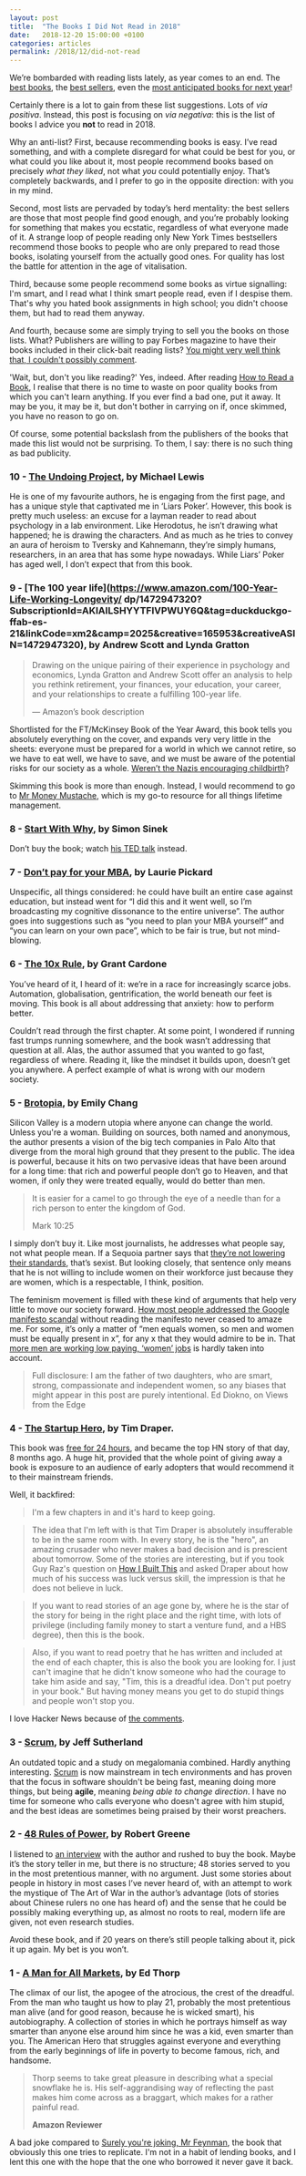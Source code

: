 ```yaml
---
layout: post
title:  "The Books I Did Not Read in 2018"
date:   2018-12-20 15:00:00 +0100
categories: articles
permalink: /2018/12/did-not-read
---
```

We’re bombarded with reading lists lately, as year comes to an end. The [best books](https://www.bloomberg.com/features/2018-best-books/), the [best sellers](https://www.amazon.com/gp/bestsellers/2018/books), even the [most anticipated books for next year](https://www.goodreads.com/book/popular_by_date/2019)!

Certainly there is a lot to gain from these list suggestions. Lots of *via positiva*. Instead, this post is focusing on *via negativa*: this is the list of books I advice you __not__ to read in 2018.

Why an anti-list? First, because recommending books is easy. I’ve read something, and with a complete disregard for what could be best for you, or what could you like about it, most people recommend books based on precisely *what they liked*, not what *you* could potentially enjoy. That’s completely backwards, and I prefer to go in the opposite direction: with you in my mind.

Second, most lists are pervaded by today’s herd mentality: the best sellers are those that most people find good enough, and you’re probably looking for something that makes you ecstatic, regardless of what everyone made of it. A strange loop of people reading only New York Times bestsellers recommend those books to people who are only prepared to read those books, isolating yourself from the actually good ones. For quality has lost the battle for attention in the age of vitalisation.

Third, because some people recommend some books as virtue signalling: I'm smart, and I read what I think smart people read, even if I despise them. That's why you hated book assignments in high school; you didn't choose them, but had to read them anyway.

And fourth, because some are simply trying to sell you the books on those lists. What? Publishers are willing to pay Forbes magazine to have their books included in their click-bait reading lists? [You might very well think that, I couldn't possibly comment](https://www.youtube.com/watch?v=b_7e1jNBaSI).

'Wait, but, don't you like reading?' Yes, indeed. After reading [How to Read a Book](/how-to-read-a-book), I realise that there is no time to waste on poor quality books from which you can't learn anything. If you ever find a bad one, put it away. It may be you, it may be it, but don't bother in carrying on if, once skimmed, you have no reason to go on.

Of course, some potential backslash from the publishers of the books that made this list would not be surprising. To them, I say: there is no such thing as bad publicity.

### 10 - [The Undoing Project](https://www.amazon.com/Undoing-Project-Friendship-Changed-Minds/dp/0393254593), by Michael Lewis

He is one of my favourite authors, he is engaging from the first page, and has a unique style that captivated me in ‘Liars Poker’. However, this book is pretty much useless: an excuse for a layman reader to read about psychology in a lab environment. Like Herodotus, he isn’t drawing what happened; he is drawing the characters. And as much as he tries to convey an aura of heroism to Tversky and Kahnemann, they’re simply humans, researchers, in an area that has some hype nowadays. While Liars’ Poker has aged well, I don’t expect that from this book.

### 9 - [The 100 year life](https://www.amazon.com/100-Year-Life-Working-Longevity/  dp/1472947320?SubscriptionId=AKIAILSHYYTFIVPWUY6Q&tag=duckduckgo-ffab-es-21&linkCode=xm2&camp=2025&creative=165953&creativeASIN=1472947320), by Andrew Scott and Lynda Gratton

> Drawing on the unique pairing of their experience in psychology and economics, Lynda Gratton and Andrew Scott offer an analysis to help you rethink retirement, your finances, your education, your career, and your relationships to create a fulfilling 100-year life.
>
> — Amazon’s book description

Shortlisted for the FT/McKinsey Book of the Year Award, this book tells you absolutely everything on the cover, and expands very very little in the sheets: everyone must be prepared for a world in which we cannot retire, so we have to eat well, we have to save, and we must be aware of the potential risks for our society as a whole. [Weren’t the Nazis encouraging childbirth](https://webpage.pace.edu/nreagin/F2005WS267/ReginaGennari/history.html)?

Skimming this book is more than enough. Instead, I would recommend to go to [Mr Money Mustache](https://www.mrmoneymustache.com/), which is my go-to resource for all things lifetime management.

### 8 - [Start With Why](https://www.amazon.com/Start-Why-Leaders-Inspire-Everyone/dp/0241958229?SubscriptionId=AKIAILSHYYTFIVPWUY6Q&tag=duckduckgo-ffab-es-21&linkCode=xm2&camp=2025&creative=165953&creativeASIN=0241958229), by Simon Sinek

Don’t buy the book; watch [his TED talk](https://www.ted.com/talks/simon_sinek_how_great_leaders_inspire_action) instead.

### 7 - [Don’t pay for your MBA](https://www.amazon.com/Dont-Pay-Your-MBA-Education/dp/0814438482?SubscriptionId=AKIAILSHYYTFIVPWUY6Q&tag=duckduckgo-ffab-es-21&linkCode=xm2&camp=2025&creative=165953&creativeASIN=0814438482), by Laurie Pickard

Unspecific, all things considered: he could have built an entire case against education, but instead went for “I did this and it went well, so I’m broadcasting my cognitive dissonance to the entire universe”. The author goes into suggestions such as “you need to plan your MBA yourself” and “you can learn on your own pace”, which to be fair is true, but not mind-blowing.

### 6 - [The 10x Rule](https://www.amazon.com/gp/product/B004X75OES/ref=as_li_qf_sp_asin_il_tl?ie=UTF8&tag=earmorboo-20&camp=1789&creative=9325&linkCode=as2&creativeASIN=B004X75OES&linkId=6e61287572a7070c61adff064d1dba67), by Grant Cardone
You’ve heard of it, I heard of it: we’re in a race for increasingly scarce jobs. Automation, globalisation, gentrification, the world beneath our feet is moving. This book is all about addressing that anxiety: how to perform better.

Couldn’t read through the first chapter. At some point, I wondered if running fast trumps running somewhere, and the book wasn’t addressing that question at all. Alas, the author assumed that you wanted to go fast, regardless of where. Reading it, like the mindset it builds upon, doesn’t get you anywhere. A perfect example of what is wrong with our modern society.

### 5 - [Brotopia](https://www.amazon.com/Brotopia-Breaking-Boys-Silicon-Valley-ebook/dp/B074LQKJJC/ref=tmm_kin_swatch_0?_encoding=UTF8&qid=&sr=), by Emily Chang

Silicon Valley is a modern utopia where anyone can change the world. Unless you're a woman. Building on sources, both named and anonymous, the author presents a vision of the big tech companies in Palo Alto that diverge from the moral high ground that they present to the public. The idea is powerful, because it hits on two pervasive ideas that have been around for a long time: that rich and powerful people don’t go to Heaven, and that women, if only they were treated equally, would do better than men.

> It is easier for a camel to go through the eye of a needle than for a rich person to enter the kingdom of God.
>
> Mark 10:25

I simply don’t buy it. Like most journalists, he addresses what people say, not what people mean. If a Sequoia partner says that [they’re not lowering their standards](https://money.cnn.com/2015/12/03/technology/michael-moritz-sequoia-vc-women/index.html), that’s sexist. But looking closely, that sentence only means that he is not willing to include women on their workforce just because they are women, which is a respectable, I think, position.

The feminism movement is filled with these kind of arguments that help very little to move our society forward. [How most people addressed the Google manifesto scandal](http://dioknoed.blogspot.com/2017/08/google-manifesto-women-struggle-for.html) without reading the manifesto never ceased to amaze me. For some, it’s only a matter of “men equals women, so men and women must be equally present in x”, for any x that they would admire to be in. That [more men are working low paying, ‘women’ jobs](http://time.com/money/4698243/men-womens-jobs-changes-income-status/) is hardly taken into account.

> Full disclosure: I am the father of two daughters, who are smart, strong, compassionate and independent women, so any biases that might appear in this post are purely intentional.
> Ed Diokno, on Views from the Edge

### 4 - [The Startup Hero](https://www.amazon.com/How-Startup-Hero-Textbook-Entrepreneurs/dp/1973585340?SubscriptionId=AKIAILSHYYTFIVPWUY6Q&tag=duckduckgo-ffab-es-21&linkCode=xm2&camp=2025&creative=165953&creativeASIN=1973585340), by Tim Draper.
This book was [free for 24 hours](https://news.ycombinator.com/item?id=16827315), and became the top HN story of that day, 8 months ago. A huge hit, provided that the whole point of giving away a book is exposure to an audience of early adopters that would recommend it to their mainstream friends.

Well, it backfired:

> I'm a few chapters in and it's hard to keep going.


> The idea that I'm left with is that Tim Draper is absolutely insufferable to be in the same room with. In every story, he is the "hero", an amazing crusader who never makes a bad decision and is prescient about tomorrow. Some of the stories are interesting, but if you took Guy Raz's question on [How I Built This](https://www.npr.org/podcasts/510313/how-i-built-this) and asked Draper about how much of his success was luck versus skill, the impression is that he does not believe in luck.


> If you want to read stories of an age gone by, where he is the star of the story for being in the right place and the right time, with lots of privilege (including family money to start a venture fund, and a HBS degree), then this is the book.

> Also, if you want to read poetry that he has written and included at the end of each chapter, this is also the book you are looking for. I just can't imagine that he didn't know someone who had the courage to take him aside and say, "Tim, this is a dreadful idea. Don't put poetry in your book." But having money means you get to do stupid things and people won't stop you.

I love Hacker News because of [the comments](https://blog.ycombinator.com/hacker-news-highlights-august-to-november-2018/).

### 3 - [Scrum](https://www.amazon.com/Scrum-Doing-Twice-Work-Half/dp/1847941109?SubscriptionId=AKIAILSHYYTFIVPWUY6Q&tag=duckduckgo-ffab-es-21&linkCode=xm2&camp=2025&creative=165953&creativeASIN=1847941109), by Jeff Sutherland
An outdated topic and a study on megalomania combined. Hardly anything interesting. [Scrum](https://www.scrum.org/) is now mainstream in tech environments and has proven that the focus in software shouldn't be being fast, meaning doing more things, but being __agile__, meaning *being able to change direction*. I have no time for someone who calls everyone who doesn't agree with him stupid, and the best ideas are sometimes being praised by their worst preachers.

### 2 - [48 Rules of Power](https://www.amazon.com/48-Laws-Power-Robert-Greene/dp/0140280197), by Robert Greene

I listened to [an interview](https://fs.blog/robert-greene/) with the author and rushed to buy the book. Maybe it’s the story teller in me, but there is no structure; 48 stories served to you in the most pretentious manner, with no argument. Just some stories about people in history in most cases I’ve never heard of, with an attempt to work the mystique of The Art of War in the author’s advantage (lots of stories about Chinese rulers no one has heard of) and the sense that he could be possibly making everything up, as almost no roots to real, modern life are given, not even research studies.

Avoid these book, and if 20 years on there’s still people talking about it, pick it up again. My bet is you won’t.

### 1 - [A Man for All Markets](https://www.amazon.com/Man-All-Markets-Street-Dealer-ebook/dp/B00SEFEYCI/ref=tmm_kin_swatch_0?_encoding=UTF8&qid=&sr=), by Ed Thorp

The climax of our list, the apogee of the atrocious, the crest of the dreadful. From the man who taught us how to play 21, probably the most pretentious man alive (and for good reason, because he is wicked smart), his autobiography. A collection of stories in which he portrays himself as way smarter than anyone else around him since he was a kid, even smarter than you. The American Hero  that struggles against everyone and everything from the early beginnings of life in poverty to become famous, rich, and handsome.

> Thorp seems to take great pleasure in describing what a special snowflake he is. His self-aggrandising way of reflecting the past makes him come across as a braggart, which makes for a rather painful read.
>
> __Amazon Reviewer__

A bad joke compared to [Surely you're joking, Mr Feynman](https://www.amazon.com/Surely-Youre-Joking-Mr-Feynman/dp/0393355624), the book that obviously this one tries to replicate. I'm not in a habit of lending books, and I lent this one with the hope that the one who borrowed it never gave it back.
